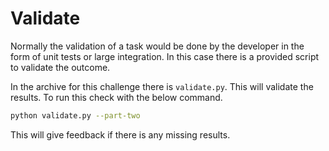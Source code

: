 # Validate

Normally the validation of a task would be done by the developer in the form of unit tests or large integration.
In this case there is a provided script to validate the outcome.

In the archive for this challenge there is `validate.py`.
This will validate the results.
To run this check with the below command.
```sh
python validate.py --part-two
```

This will give feedback if there is any missing results.

